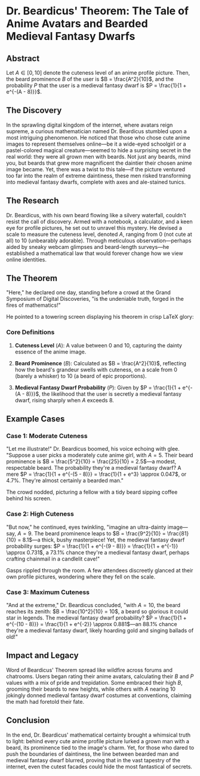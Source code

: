 # Dr. Beardicus' Theorem: The Tale of Anime Avatars and Bearded Medieval Fantasy Dwarfs

## Abstract

Let $A \in [0,10]$ denote the cuteness level of an anime profile picture.
Then, the beard prominence $B$ of the user is $B = \frac{A^2}{10}$,
and the probability $P$ that the user is a medieval fantasy dwarf is $P = \frac{1}{1 + e^{-(A - 8)}}$.

## The Discovery

In the sprawling digital kingdom of the internet, where avatars reign supreme, a curious mathematician named Dr. Beardicus stumbled upon a most intriguing phenomenon. He noticed that those who chose cute anime images to represent themselves online—be it a wide-eyed schoolgirl or a pastel-colored magical creature—seemed to hide a surprising secret in the real world: they were all grown men with beards. Not just any beards, mind you, but beards that grew more magnificent the daintier their chosen anime image became. Yet, there was a twist to this tale—if the picture ventured too far into the realm of extreme daintiness, these men risked transforming into medieval fantasy dwarfs, complete with axes and ale-stained tunics.

## The Research

Dr. Beardicus, with his own beard flowing like a silvery waterfall, couldn't resist the call of discovery. Armed with a notebook, a calculator, and a keen eye for profile pictures, he set out to unravel this mystery. He devised a scale to measure the cuteness level, denoted $A$, ranging from 0 (not cute at all) to 10 (unbearably adorable). Through meticulous observation—perhaps aided by sneaky webcam glimpses and beard-length surveys—he established a mathematical law that would forever change how we view online identities.

## The Theorem

"Here," he declared one day, standing before a crowd at the Grand Symposium of Digital Discoveries, "is the undeniable truth, forged in the fires of mathematics!"

He pointed to a towering screen displaying his theorem in crisp LaTeX glory:

### Core Definitions

1. **Cuteness Level** ($A$): A value between 0 and 10, capturing the dainty essence of the anime image.

2. **Beard Prominence** ($B$): Calculated as $B = \frac{A^2}{10}$, reflecting how the beard's grandeur swells with cuteness, on a scale from 0 (barely a whisker) to 10 (a beard of epic proportions).

3. **Medieval Fantasy Dwarf Probability** ($P$): Given by $P = \frac{1}{1 + e^{-(A - 8)}}$, the likelihood that the user is secretly a medieval fantasy dwarf, rising sharply when $A$ exceeds 8.

## Example Cases

### Case 1: Moderate Cuteness
"Let me illustrate!" Dr. Beardicus boomed, his voice echoing with glee. "Suppose a user picks a moderately cute anime girl, with $A = 5$. Their beard prominence is $B = \frac{5^2}{10} = \frac{25}{10} = 2.5$—a modest, respectable beard. The probability they're a medieval fantasy dwarf? A mere $P = \frac{1}{1 + e^{-(5 - 8)}} = \frac{1}{1 + e^3} \approx 0.047$, or 4.7%. They're almost certainly a bearded man."

The crowd nodded, picturing a fellow with a tidy beard sipping coffee behind his screen.

### Case 2: High Cuteness
"But now," he continued, eyes twinkling, "imagine an ultra-dainty image—say, $A = 9$. The beard prominence leaps to $B = \frac{9^2}{10} = \frac{81}{10} = 8.1$—a thick, bushy masterpiece! Yet, the medieval fantasy dwarf probability surges: $P = \frac{1}{1 + e^{-(9 - 8)}} = \frac{1}{1 + e^{-1}} \approx 0.731$, a 73.1% chance they're a medieval fantasy dwarf, perhaps crafting chainmail in a candlelit cave!"

Gasps rippled through the room. A few attendees discreetly glanced at their own profile pictures, wondering where they fell on the scale.

### Case 3: Maximum Cuteness
"And at the extreme," Dr. Beardicus concluded, "with $A = 10$, the beard reaches its zenith: $B = \frac{10^2}{10} = 10$, a beard so glorious it could star in legends. The medieval fantasy dwarf probability? $P = \frac{1}{1 + e^{-(10 - 8)}} = \frac{1}{1 + e^{-2}} \approx 0.881$—an 88.1% chance they're a medieval fantasy dwarf, likely hoarding gold and singing ballads of old!"

## Impact and Legacy

Word of Beardicus' Theorem spread like wildfire across forums and chatrooms. Users began rating their anime avatars, calculating their $B$ and $P$ values with a mix of pride and trepidation. Some embraced their high $B$, grooming their beards to new heights, while others with $A$ nearing 10 jokingly donned medieval fantasy dwarf costumes at conventions, claiming the math had foretold their fate.

## Conclusion

In the end, Dr. Beardicus' mathematical certainty brought a whimsical truth to light: behind every cute anime profile picture lurked a grown man with a beard, its prominence tied to the image's charm. Yet, for those who dared to push the boundaries of daintiness, the line between bearded man and medieval fantasy dwarf blurred, proving that in the vast tapestry of the internet, even the cutest facades could hide the most fantastical of secrets.